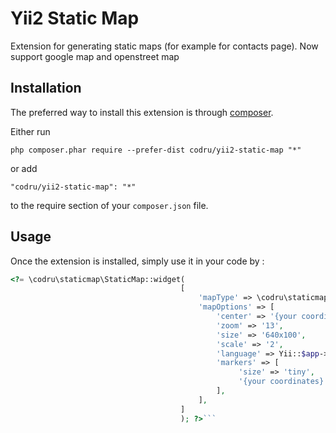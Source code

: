 Yii2 Static Map
===============
Extension for generating static maps (for example for contacts page). Now support google map and openstreet map

Installation
------------

The preferred way to install this extension is through [composer](http://getcomposer.org/download/).

Either run

```
php composer.phar require --prefer-dist codru/yii2-static-map "*"
```

or add

```
"codru/yii2-static-map": "*"
```

to the require section of your `composer.json` file.


Usage
-----

Once the extension is installed, simply use it in your code by  :

```php
<?= \codru\staticmap\StaticMap::widget(
                                      [
                                          'mapType' => \codru\staticmap\StaticMap::GOOGLE_MAP,
                                          'mapOptions' => [
                                              'center' => '{your coordinates}',
                                              'zoom' => '13',
                                              'size' => '640x100',
                                              'scale' => '2',
                                              'language' => Yii::$app->language,
                                              'markers' => [
                                                   'size' => 'tiny',
                                                   '{your coordinates}',
                                              ],
                                          ],
                                      ]
                                      ); ?>```

